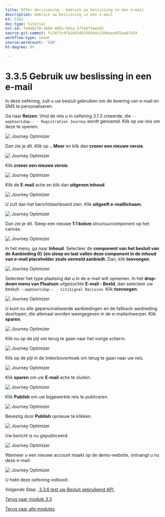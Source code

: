 ```yaml
---
title: Offer decisioning - Gebruik uw beslissing in een e-mail
description: Gebruik uw beslissing in een e-mail
kt: 5342
doc-type: tutorial
exl-id: 7eddb239-2666-485a-b81a-1f7e6f3aeed2
source-git-commit: fc24f3c9fb1683db35026dc53d0aaa055aa87e34
workflow-type: tm+mt
source-wordcount: '310'
ht-degree: 0%

---
```


# 3.3.5 Gebruik uw beslissing in een e-mail

In deze oefening, zult u uw besluit gebruiken om de levering van e-mail en SMS te personaliseren.

Ga naar **Reizen**. Vind de reis u in oefening 3.1.3 creeerde, die `--aepUserLdap-- - Registration Journey` wordt genoemd. Klik op uw reis om deze te openen.

![&#x200B; Journey Optimizer &#x200B;](./images/emailoffer1.png)

Dan zie je dit. Klik op **.. Meer** en klik dan **creeer een nieuwe versie**.

![&#x200B; Journey Optimizer &#x200B;](./images/journey1.png)

Klik **creeer een nieuwe versie**.

![&#x200B; Journey Optimizer &#x200B;](./images/journey2.png)

Klik de **E-mail** actie en klik dan **uitgeven inhoud**.

![&#x200B; Journey Optimizer &#x200B;](./images/journey3.png)

U zult dan het berichtdashboard zien. Klik **uitgeeft e-maillichaam**.

![&#x200B; Journey Optimizer &#x200B;](./images/emailoffer2.png)

Dan zie je dit. Sleep een nieuwe **1:1 kolom** structuurcomponent op het canvas.

![&#x200B; Journey Optimizer &#x200B;](./images/emailoffer6.png)

In het menu, ga naar **Inhoud**. Selecteer de **component van het besluit van de Aanbieding 0&rbrace; &lbrace;en sleep en laat vallen deze component in de inhoud van e-mail placeholder zoals vermeld aanbiedt.** Dan, klik **toevoegen**.

![&#x200B; Journey Optimizer &#x200B;](./images/emailoffer7.png)

Selecteer het type plaatsing dat u in de e-mail wilt opnemen. In het **drop-down menu van Plaatsen** uitgezochte **E-mail - Beeld**, dan selecteer uw besluit `--aepUserLdap-- - CitiSignal Decision`. Klik **toevoegen**.

![&#x200B; Journey Optimizer &#x200B;](./images/emailoffer8.png)

U kunt nu alle gepersonaliseerde aanbiedingen en de fallback-aanbieding doorlopen, die allemaal worden weergegeven in de e-mailontwerper. Klik **sparen**.

![&#x200B; Journey Optimizer &#x200B;](./images/emailoffer9.png)

Klik nu op de pijl om terug te gaan naar het vorige scherm.

![&#x200B; Journey Optimizer &#x200B;](./images/emailoffer13.png)

Klik op de pijl in de linkerbovenhoek om terug te gaan naar uw reis.

![&#x200B; Journey Optimizer &#x200B;](./images/emailoffer14.png)

Klik **sparen** om uw **E-mail** actie te sluiten.

![&#x200B; Journey Optimizer &#x200B;](./images/emailoffer14a.png)

Klik **Publish** om uw bijgewerkte reis te publiceren.

![&#x200B; Journey Optimizer &#x200B;](./images/emailoffer14b.png)

Bevestig door **Publish** opnieuw te klikken.

![&#x200B; Journey Optimizer &#x200B;](./images/emailoffer15.png)

Uw bericht is nu gepubliceerd.

![&#x200B; Journey Optimizer &#x200B;](./images/emailoffer16.png)

Wanneer u een nieuwe account maakt op de demo-website, ontvangt u nu deze e-mail:

![&#x200B; Journey Optimizer &#x200B;](./images/emailoffer17.png)

U hebt deze oefening voltooid.

Volgende Stap: [&#x200B; 3.3.6 test uw Besluit gebruikend API &#x200B;](./ex6.md)

[Terug naar module 3.3](./offer-decisioning.md)

[Terug naar alle modules](./../../../overview.md)
